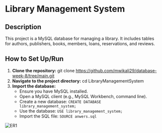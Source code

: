 # Library Management System

## Description

This project is a MySQL database for managing a library. It includes tables for authors, publishers, books, members, loans, reservations, and reviews.

## How to Set Up/Run

1.  **Clone the repository:**
    git clone https://github.com/mwikali29/database-week-8/tree/main.git
2.  **Navigate to the project directory:**
    cd LibraryManagementSystem
3.  **Import the database:**
    * Ensure you have MySQL installed.
    * Open a MySQL client (e.g., MySQL Workbench, command line).
    * Create a new database: `CREATE DATABASE library_management_system;`
    * Use the database: `USE library_management_system;`
    * Import the SQL file: `SOURCE anwers.sql`

![ER1](https://github.com/user-attachments/assets/d91a4ab0-3873-4f1a-ae0e-ca311c9a936b)

